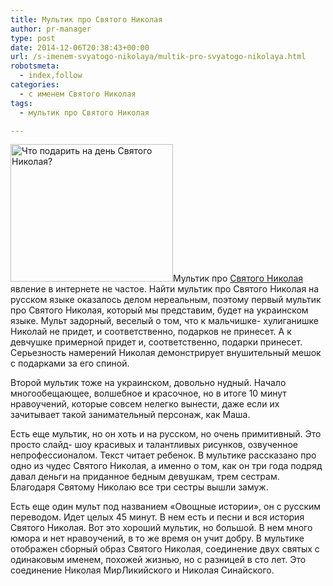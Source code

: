 ```yaml
---
title: Мультик про Святого Николая
author: pr-manager
type: post
date: 2014-12-06T20:38:43+00:00
url: /s-imenem-svyatogo-nikolaya/multik-pro-svyatogo-nikolaya.html
robotsmeta:
  - index,follow
categories:
  - с именем Святого Николая
tags:
  - мультик про Святого Николая

---
```

[<img class="alignleft wp-image-1721 size-full" src="http://svyatoynikolay.ru/wp-content/uploads/2013/03/134504a7900bbeeefccd11b796d1642b.jpg" alt="Что подарить на день Святого Николая?" width="260" height="220" />][1]Мультик про <a title="Сегодня католики празднуют день Святого Николая" href="http://svyatoynikolay.ru/nicholas/howcelebratecounties/segodnya-katoliki-prazdnuyut-den-svyatogo-nikolaya.html" target="_blank">Святого Николая</a> явление в интернете не частое. Найти мультик про Святого Николая на русском языке <!--more-->оказалось делом нереальным, поэтому первый мультик про Святого Николая, который мы представим, будет на украинском языке. Мульт задорный, веселый о том, что к мальчишке- хулиганишке Николай не придет, и соответственно, подарков не принесет. А к девчушке примерной придет и, соответственно, подарки принесет. Серьезность намерений Николая демонстрирует внушительный мешок с подарками за его спиной.



Второй мультик тоже на украинском, довольно нудный. Начало многообещающее, волшебное и красочное, но в итоге 10 минут нравоучений, которые совсем нелегко вынести, даже если их зачитывает такой занимательный персонаж, как Маша.



Есть еще мультик, но он хоть и на русском, но очень примитивный. Это просто слайд- шоу красивых и талантливых рисунков, озвученное непрофессионалом. Текст читает ребенок. В мультике рассказано про одно из чудес Святого Николая, а именно о том, как он три года подряд давал деньги на приданное бедным девушкам, трем сестрам. Благодаря Святому Николаю все три сестры вышли замуж.



Есть еще один мульт под названием &#171;Овощные истории&#187;, он с русским переводом. Идет целых 45 минут. В нем есть и песни и вся история Святого Николая. Вот это хороший мультик, но большой. В нем много юмора и нет нравоучений, в то же время он учит добру. В мультике отображен сборный образ Святого Николая, соединение двух святых с одинаковым именем, похожей жизнью, но с разницей в сто лет. Это соединение Николая МирЛикийского и Николая Синайского.

 [1]: http://svyatoynikolay.ru/wp-content/uploads/2013/03/134504a7900bbeeefccd11b796d1642b.jpg